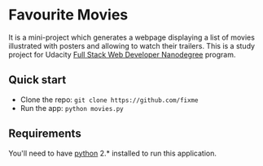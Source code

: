 # Favourite Movies

It is a mini-project which generates a webpage displaying a list of movies illustrated with posters and allowing to watch their trailers.
This is a study project for Udacity [Full Stack Web Developer Nanodegree](https://www.udacity.com/course/full-stack-web-developer-nanodegree--nd004) program.

## Quick start

* Clone the repo: `git clone https://github.com/fixme`
* Run the app: `python movies.py`

## Requirements

You'll need to have [python](https://www.python.org/downloads/) 2.* installed to run this application.